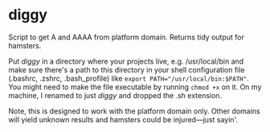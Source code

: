 # diggy 
Script to get A and AAAA from platform domain. Returns tidy output for hamsters. 

Put _diggy_ in a directory where your projects live, e.g. /usr/local/bin and make sure there's a path to this directory in your shell configuration file (.bashrc, .zshrc, .bash_profile) like ```export PATH="/usr/local/bin:$PATH"```. You might need to make the file executable by running ```chmod +x``` on it. On my machine, I renamed to just _diggy_ and dropped the .sh extension. 

Note, this is designed to work with the platform domain only. Other domains will yield unknown results and hamsters could be injured—just sayin'. 
